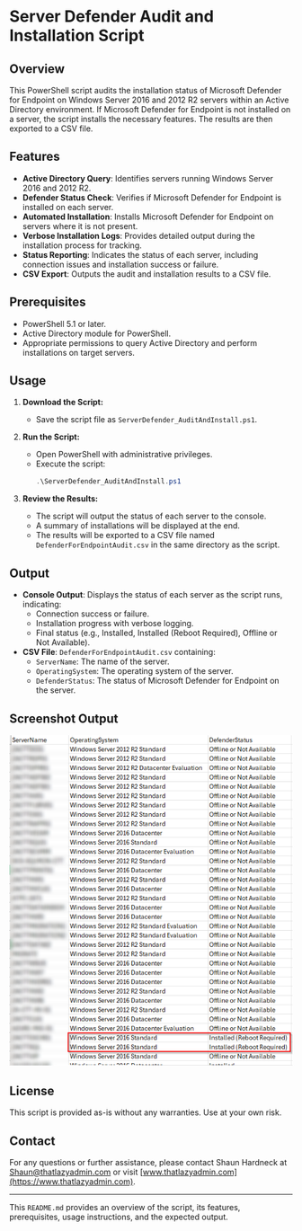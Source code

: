 # Server Defender Audit and Installation Script

## Overview

This PowerShell script audits the installation status of Microsoft Defender for Endpoint on Windows Server 2016 and 2012 R2 servers within an Active Directory environment. If Microsoft Defender for Endpoint is not installed on a server, the script installs the necessary features. The results are then exported to a CSV file.

## Features

- **Active Directory Query**: Identifies servers running Windows Server 2016 and 2012 R2.
- **Defender Status Check**: Verifies if Microsoft Defender for Endpoint is installed on each server.
- **Automated Installation**: Installs Microsoft Defender for Endpoint on servers where it is not present.
- **Verbose Installation Logs**: Provides detailed output during the installation process for tracking.
- **Status Reporting**: Indicates the status of each server, including connection issues and installation success or failure.
- **CSV Export**: Outputs the audit and installation results to a CSV file.

## Prerequisites

- PowerShell 5.1 or later.
- Active Directory module for PowerShell.
- Appropriate permissions to query Active Directory and perform installations on target servers.

## Usage

1. **Download the Script:**
    - Save the script file as `ServerDefender_AuditAndInstall.ps1`.

2. **Run the Script:**
    - Open PowerShell with administrative privileges.
    - Execute the script:
      ```powershell
      .\ServerDefender_AuditAndInstall.ps1
      ```

3. **Review the Results:**
    - The script will output the status of each server to the console.
    - A summary of installations will be displayed at the end.
    - The results will be exported to a CSV file named `DefenderForEndpointAudit.csv` in the same directory as the script.

## Output

- **Console Output**: Displays the status of each server as the script runs, indicating:
  - Connection success or failure.
  - Installation progress with verbose logging.
  - Final status (e.g., Installed, Installed (Reboot Required), Offline or Not Available).
- **CSV File**: `DefenderForEndpointAudit.csv` containing:
  - `ServerName`: The name of the server.
  - `OperatingSystem`: The operating system of the server.
  - `DefenderStatus`: The status of Microsoft Defender for Endpoint on the server.

## Screenshot Output
![Script Output Screenshot](DefenderEndpoint_Install_status.png)

## License

This script is provided as-is without any warranties. Use at your own risk.

## Contact

For any questions or further assistance, please contact Shaun Hardneck at [Shaun@thatlazyadmin.com](mailto:Shaun@thatlazyadmin.com) or visit [www.thatlazyadmin.com](https://www.thatlazyadmin.com).

---

This `README.md` provides an overview of the script, its features, prerequisites, usage instructions, and the expected output.